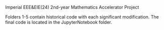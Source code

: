 Imperial EEE&EIE(24) 2nd-year Mathematics Accelerator Project

Folders 1-5 contain historical code with each significant modification. 
The final code is located in the JupyterNotebook folder.
